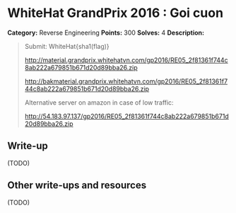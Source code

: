 # WhiteHat GrandPrix 2016 : Goi cuon

**Category:** Reverse Engineering
**Points:** 300
**Solves:** 4
**Description:**

> Submit: WhiteHat{sha1(flag)}
> 
> http://material.grandprix.whitehatvn.com/gp2016/RE05_2f81361f744c8ab222a679851b671d20d89bba26.zip
> 
> http://bakmaterial.grandprix.whitehatvn.com/gp2016/RE05_2f81361f744c8ab222a679851b671d20d89bba26.zip
> 
> Alternative server on amazon in case of low traffic:
> 
> http://54.183.97.137/gp2016/RE05_2f81361f744c8ab222a679851b671d20d89bba26.zip

## Write-up

(TODO)

## Other write-ups and resources

(TODO)
